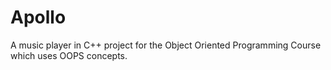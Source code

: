 # Apollo
A music player in C++ project for the Object Oriented Programming Course which uses OOPS concepts.

